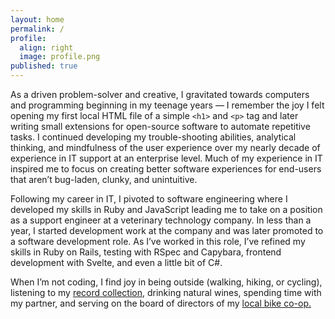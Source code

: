 ```yaml
---
layout: home
permalink: /
profile:
  align: right
  image: profile.png
published: true
---
```


As a driven problem-solver and creative, I gravitated towards computers and programming beginning in my teenage years — I remember the joy I felt opening my first local HTML file of a simple `<h1>` and `<p>` tag and later writing small extensions for open-source software to automate repetitive tasks. I continued developing my trouble-shooting abilities, analytical thinking, and mindfulness of the user experience over my nearly decade of experience in IT support at an enterprise level. Much of my experience in IT inspired me to focus on creating better software experiences for end-users that aren’t bug-laden, clunky, and unintuitive.  

Following my career in IT, I pivoted to software engineering where I developed my skills in Ruby and JavaScript leading me to take on a position as a support engineer at a veterinary technology company. In less than a year, I started development work at the company and was later promoted to a software development role. As I’ve worked in this role, I’ve refined my skills in Ruby on Rails, testing with RSpec and Capybara, frontend development with Svelte, and even a little bit of C#.

When I’m not coding, I find joy in being outside (walking, hiking, or cycling), listening to my [record collection](https://www.discogs.com/user/whatnotery), drinking natural wines, spending time with my partner, and serving on the board of directors of my [local bike co-op.](https://www.thebrokespoke.org/) 

